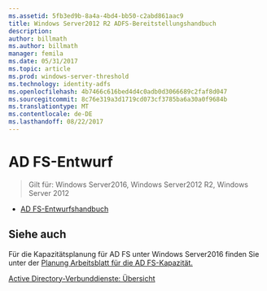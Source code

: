 ```yaml
---
ms.assetid: 5fb3ed9b-8a4a-4bd4-bb50-c2abd861aac9
title: Windows Server2012 R2 ADFS-Bereitstellungshandbuch
description: 
author: billmath
ms.author: billmath
manager: femila
ms.date: 05/31/2017
ms.topic: article
ms.prod: windows-server-threshold
ms.technology: identity-adfs
ms.openlocfilehash: 4b7466c616bed4d4c0adb0d3066689c2faf8d047
ms.sourcegitcommit: 8c76e319a3d1719cd073cf3785ba6a30a0f9684b
ms.translationtype: MT
ms.contentlocale: de-DE
ms.lasthandoff: 08/22/2017
---
```

# <a name="ad-fs-design"></a>AD FS-Entwurf

>Gilt für: Windows Server2016, Windows Server2012 R2, Windows Server 2012

  
-   [AD FS-Entwurfshandbuch](../ad-fs/design/AD-FS-Design-Guide.md)

  

  
## <a name="see-also"></a>Siehe auch  
Für die Kapazitätsplanung für AD FS unter Windows Server2016 finden Sie unter der [Planung Arbeitsblatt für die AD FS-Kapazität.](http://adfsdocs.blob.core.windows.net/adfs/ADFSCapacity2016.xlsx)  
  
[Active Directory-Verbunddienste: Übersicht](../Active-Directory-Federation-Services.md)  
  

